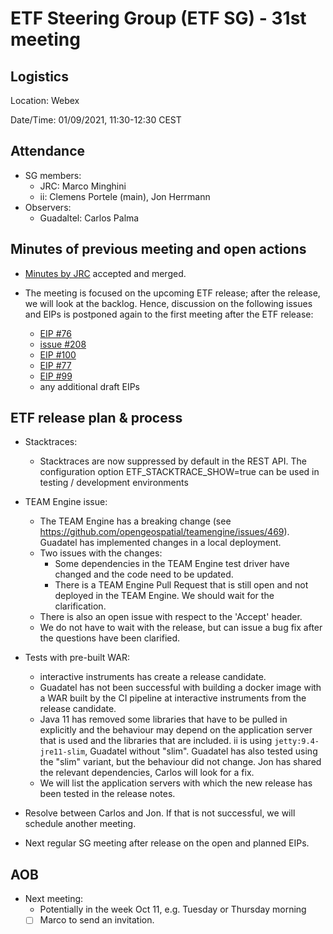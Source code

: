 # ETF Steering Group (ETF SG) - 31st meeting

## Logistics

Location: Webex

Date/Time: 01/09/2021, 11:30-12:30 CEST

## Attendance

- SG members:
  - JRC: Marco Minghini
  - ii: Clemens Portele (main), Jon Herrmann
- Observers:
  - Guadaltel: Carlos Palma

## Minutes of previous meeting and open actions

- [Minutes by JRC](https://github.com/etf-validator/governance/blob/master/Meetings/SG/20210812.md) accepted and merged.

- The meeting is focused on the upcoming ETF release; after the release, we will look at the backlog. Hence, discussion on the following issues and EIPs is postponed again to the first meeting after the ETF release:
  - [EIP #76](https://github.com/etf-validator/governance/issues/76)
  - [issue #208](https://github.com/etf-validator/etf-webapp/issues/208)
  - [EIP #100](https://github.com/etf-validator/governance/issues/100)
  - [EIP #77](https://github.com/etf-validator/governance/issues/77)
  - [EIP #99](https://github.com/etf-validator/governance/issues/99)
  - any additional draft EIPs

## ETF release plan & process

- Stacktraces:
  - Stacktraces are now suppressed by default in the REST API. The configuration option ETF_STACKTRACE_SHOW=true can be used in testing / development environments

- TEAM Engine issue:
  - The TEAM Engine has a breaking change (see https://github.com/opengeospatial/teamengine/issues/469). Guadatel has implemented changes in a local deployment.
  - Two issues with the changes:
    - Some dependencies in the TEAM Engine test driver have changed and the code need to be updated.
    - There is a TEAM Engine Pull Request that is still open and not deployed in the TEAM Engine. We should wait for the clarification.
  - There is also an open issue with respect to the 'Accept' header.
  - We do not have to wait with the release, but can issue a bug fix after the questions have been clarified.

- Tests with pre-built WAR:
  - interactive instruments has create a release candidate.
  - Guadatel has not been successful with building a docker image with a WAR built by the CI pipeline at interactive instruments from the release candidate.
  - Java 11 has removed some libraries that have to be pulled in explicitly and the behaviour may depend on the application server that is used and the libraries that are included. ii is using `jetty:9.4-jre11-slim`, Guadatel without "slim". Guadatel has also tested using the "slim" variant, but the behaviour did not change. Jon has shared the relevant dependencies, Carlos will look for a fix.
  - We will list the application servers with which the new release has been tested in the release notes.

- Resolve between Carlos and Jon. If that is not successful, we will schedule another meeting.

- Next regular SG meeting after release on the open and planned EIPs.

## AOB

- Next meeting:
  - Potentially in the week Oct 11, e.g. Tuesday or Thursday morning
  - [ ] Marco to send an invitation.

